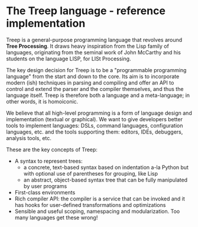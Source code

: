 # The Treep language - reference implementation #

Treep is a general-purpose programming language that revolves around **Tree Processing**.
It draws heavy inspiration from the Lisp family of languages, originating from the seminal work of John McCarthy and
his students on the language LISP, for LISt Processing.

The key design decision for Treep is to be a "programmable programming language" from the start and down to the core.
Its aim is to incorporate modern (ish) techniques in parsing and compiling and offer an API to control and extend the
parser and the compiler themselves, and thus the language itself. Treep is therefore both a language and a
meta-language; in other words, it is homoiconic.

We believe that all high-level programming is a form of language design and implementation (textual or graphical).
We want to give developers better tools to implement languages: DSLs, command languages, configuration languages, etc.
and the tools supporting them: editors, IDEs, debuggers, analysis tools, etc.

These are the key concepts of Treep:
* A syntax to represent trees:
  * a concrete, text-based syntax based on indentation a-la Python but with optional use of parentheses for grouping,
    like Lisp
  * an abstract, object-based syntax tree that can be fully manipulated by user programs
* First-class environments
* Rich compiler API: the compiler is a service that can be invoked and it has hooks for user-defined transformations
  and optimizations
* Sensible and useful scoping, namespacing and modularization. Too many languages get these wrong!
